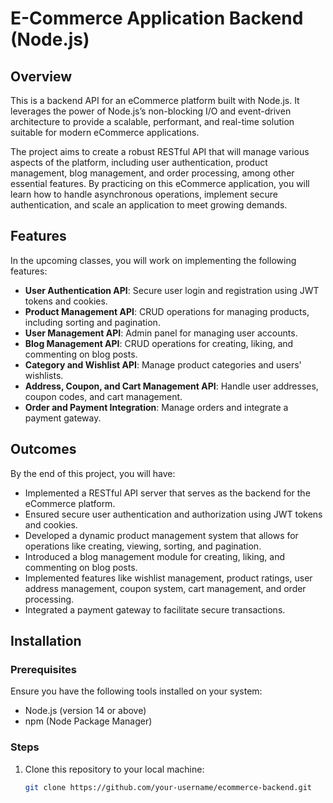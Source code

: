 # E-Commerce Application Backend (Node.js)

## Overview
This is a backend API for an eCommerce platform built with Node.js. It leverages the power of Node.js’s non-blocking I/O and event-driven architecture to provide a scalable, performant, and real-time solution suitable for modern eCommerce applications. 

The project aims to create a robust RESTful API that will manage various aspects of the platform, including user authentication, product management, blog management, and order processing, among other essential features. By practicing on this eCommerce application, you will learn how to handle asynchronous operations, implement secure authentication, and scale an application to meet growing demands.

## Features
In the upcoming classes, you will work on implementing the following features:
- **User Authentication API**: Secure user login and registration using JWT tokens and cookies.
- **Product Management API**: CRUD operations for managing products, including sorting and pagination.
- **User Management API**: Admin panel for managing user accounts.
- **Blog Management API**: CRUD operations for creating, liking, and commenting on blog posts.
- **Category and Wishlist API**: Manage product categories and users' wishlists.
- **Address, Coupon, and Cart Management API**: Handle user addresses, coupon codes, and cart management.
- **Order and Payment Integration**: Manage orders and integrate a payment gateway.

## Outcomes
By the end of this project, you will have:
- Implemented a RESTful API server that serves as the backend for the eCommerce platform.
- Ensured secure user authentication and authorization using JWT tokens and cookies.
- Developed a dynamic product management system that allows for operations like creating, viewing, sorting, and pagination.
- Introduced a blog management module for creating, liking, and commenting on blog posts.
- Implemented features like wishlist management, product ratings, user address management, coupon system, cart management, and order processing.
- Integrated a payment gateway to facilitate secure transactions.

## Installation

### Prerequisites
Ensure you have the following tools installed on your system:
- Node.js (version 14 or above)
- npm (Node Package Manager)

### Steps
1. Clone this repository to your local machine:
   ```bash
   git clone https://github.com/your-username/ecommerce-backend.git
